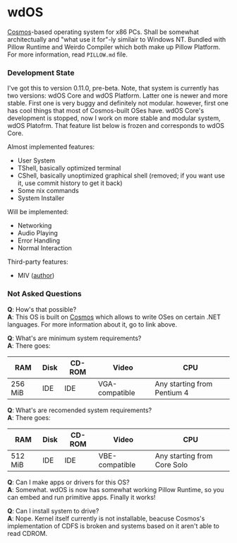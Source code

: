# wdOS
[Cosmos](https://github.com/CosmosOS/Cosmos)-based operating system for x86 PCs. 
Shall be somewhat architectually and "what use it for"-ly similair to Windows NT.
Bundled with Pillow Runtime and Weirdo Compiler which both make up Pillow Platform.
For more information, read `PILLOW.md` file.

### Development State
I've got this to version 0.11.0, pre-beta. Note, that system is currently has two
versions: wdOS Core and wdOS Platform. Latter one is newer and more stable. First
one is very buggy and definitely not modular. however, first one has cool things
that most of Cosmos-built OSes have. wdOS Core's development is stopped, now I work
on more stable and modular system, wdOS Platofrm. That feature list below is frozen 
and corresponds to wdOS Core. 

Almost implemented features:
- User System
- TShell, basically optimized terminal
- CShell, basically unoptimized graphical shell (removed; if you want use it, use 
commit history to get it back)
- Some nix commands
- System Installer

Will be implemented:
- Networking
- Audio Playing
- Error Handling
- Normal Interaction

Third-party features:
- MIV ([author](https://github.com/bartashevich))

### Not Asked Questions
**Q**: How's that possible?<br/>
**A**: This OS is built on [Cosmos](https://github.com/CosmosOS/Cosmos) which allows 
to write OSes on certain .NET languages. For more information about it, go to link 
above.


**Q**: What's are minimum system requirements?<br/>
**A**: There goes:

| RAM     | Disk | CD-ROM | Video          | CPU                         |
|---------|------|--------|----------------|-----------------------------|
| 256 MiB | IDE  | IDE    | VGA-compatible | Any starting from Pentium 4 |


**Q**: What's are recomended system requirements?<br/>
**A**: There goes:

| RAM     | Disk | CD-ROM | Video          | CPU                         |
|---------|------|--------|----------------|-----------------------------|
| 512 MiB | IDE  | IDE    | VBE-compatible | Any starting from Core Solo |


**Q**: Can I make apps or drivers for this OS?<br/>
**A**: Somewhat. wdOS is now has somewhat working Pillow Runtime, so you can embed and run
primitive apps. Finally it works!


**Q**: Can I install system to drive?<br/>
**A**: Nope. Kernel itself currently is not installable, beacuse Cosmos's implementation 
of CDFS is broken and systems based on it aren't able to read CDROM.